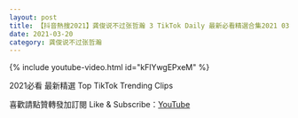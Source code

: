 ```yaml
---
layout: post
title: 【抖音熱搜2021】龚俊说不过张哲瀚 3 TikTok Daily 最新必看精選合集2021 03 20
date: 2021-03-20
category: 龚俊说不过张哲瀚
---
```


{% include youtube-video.html id="kFlYwgEPxeM" %}

2021必看 最新精選 Top TikTok Trending Clips

喜歡請點贊轉發加訂閱 Like & Subscribe：[YouTube](https://www.youtube.com/channel/UCAoR7VcanIPd04uEq_GIylA/videos)

